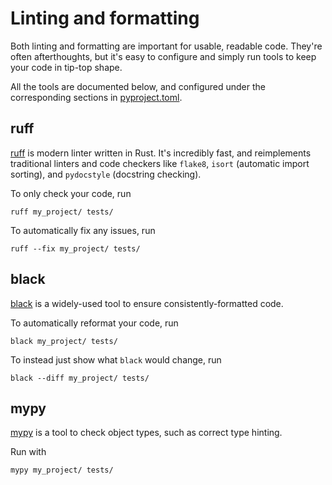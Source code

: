 # Linting and formatting

Both linting and formatting are important for usable, readable code. They're often afterthoughts, but it's easy to
configure and simply run tools to keep your code in tip-top shape.

All the tools are documented below, and configured under the corresponding sections in [pyproject.toml].

## ruff

[ruff](<https://beta.ruff.rs/docs/>) is modern linter written in Rust. It's incredibly fast, and reimplements
traditional linters and code checkers like `flake8`, `isort` (automatic import sorting), and `pydocstyle` (docstring
checking).

To only check your code, run

```shell
ruff my_project/ tests/
```

To automatically fix any issues, run

```shell
ruff --fix my_project/ tests/
```

## black

[black](https://black.readthedocs.io/en/stable/index.html) is a widely-used tool to ensure consistently-formatted code.

To automatically reformat your code, run

```shell
black my_project/ tests/
```

To instead just show what `black` would change, run

```shell
black --diff my_project/ tests/
```

## mypy

[mypy](https://mypy.readthedocs.io/en/stable/) is a tool to check object types, such as correct type hinting.

Run with

```shell
mypy my_project/ tests/
```

[pyproject.toml]: https://github.com/eshwen/ds-python-boilerplate/blob/main/pyproject.toml

